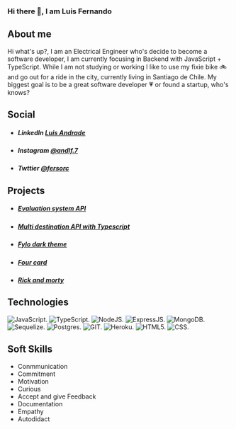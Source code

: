 ### Hi there 👋, I am Luis Fernando

## About me
Hi what's up?, I am an Electrical Engineer who's decide to become a software developer, I am currently focusing in Backend with JavaScript + TypeScript. While I am not studying or working I like to use my fixie bike 🚲 and go out for a ride in the city, currently living in Santiago de Chile. My biggest goal is to be a great software developer 💗 or found a startup, who's knows?

## Social
* ##### LinkedIn [Luis Andrade](https://www.linkedin.com/in/luis-fernando-andrade-uzcategui-121951136/)
* ##### Instagram [@andlf.7](https://www.instagram.com/andlf.7/)
* ##### Twttier [@fersorc](https://twitter.com/fersorc)


## Projects
* ##### [Evaluation system API](https://github.com/andlf07/evaluation-system-api)
* ##### [Multi destination API with Typescript](https://github.com/andlf07/multi-destination-api)
* ##### [Fylo dark theme](https://github.com/andlf07/fylo-dark-theme)
* ##### [Four card](https://github.com/andlf07/four-card-frontendmentor)
* ##### [Rick and morty](https://github.com/andlf07/rick-and-morty-api)




## Technologies
 
 ![JavaScript.](https://img.shields.io/badge/JavaScript-323330?style=for-the-badge&logo=javascript&logoColor=F7DF1E)
 ![TypeScript.](https://img.shields.io/badge/TypeScript-007ACC?style=for-the-badge&logo=typescript&logoColor=white)
 ![NodeJS.](https://img.shields.io/badge/Node.js-339933?style=for-the-badge&logo=nodedotjs&logoColor=white)
 ![ExpressJS.](https://img.shields.io/badge/Express.js-000000?style=for-the-badge&logo=express&logoColor=white)
 ![MongoDB.](https://img.shields.io/badge/MongoDB-4EA94B?style=for-the-badge&logo=mongodb&logoColor=white)
 ![Sequelize.](https://img.shields.io/badge/Sequelize-52B0E7?style=for-the-badge&logo=Sequelize&logoColor=white)
 ![Postgres.](https://img.shields.io/badge/PostgreSQL-316192?style=for-the-badge&logo=postgresql&logoColor=white)
 ![GIT.](https://img.shields.io/badge/GIT-E44C30?style=for-the-badge&logo=git&logoColor=white)
 ![Heroku.](https://img.shields.io/badge/Heroku-430098?style=for-the-badge&logo=heroku&logoColor=white)
 ![HTML5.](https://img.shields.io/badge/HTML5-E34F26?style=for-the-badge&logo=html5&logoColor=white)
 ![CSS.](https://img.shields.io/badge/CSS3-1572B6?style=for-the-badge&logo=css3&logoColor=white)

## Soft Skills
 * Conmmunication
 * Commitment
 * Motivation
 * Curious
 * Accept and give Feedback
 * Documentation
 * Empathy
 * Autodidact



<!--
**andlf07/andlf07** is a ✨ _special_ ✨ repository because its `README.md` (this file) appears on your GitHub profile.

Here are some ideas to get you started:

- 🔭 I’m currently working on ...
- 🌱 I’m currently learning ...
- 👯 I’m looking to collaborate on ...
- 🤔 I’m looking for help with ...
- 💬 Ask me about ...
- 📫 How to reach me: ...
- 😄 Pronouns: ...
- ⚡ Fun fact: ...
-->
